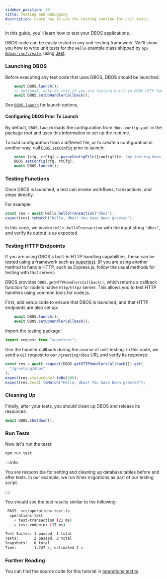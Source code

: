 ```yaml
---
sidebar_position: 20
title: Testing and Debugging
description: Learn how to use the testing runtime for unit tests.
---
```


In this guide, you'll learn how to test your DBOS applications.

DBOS code can be easily tested in any unit-testing framework.
We'll show you how to write unit tests for the `Hello` example class shipped by [`npx @dbos-inc/create`](../../reference/tools/cli.md#npx-dbos-inccreate), using [Jest](https://jestjs.io/).

### Launching DBOS

Before executing any test code that uses DBOS, DBOS should be launched:
```typescript
    await DBOS.launch();
    // Optional, only do this if you are testing built-in DBOS HTTP handlers
    await DBOS.setUpHandlerCallback();
```

See [`DBOS.launch`](../../reference/transactapi/dbos-class.md#launching-and-shutting-down) for launch options.

#### Configuring DBOS Prior To Launch

By default, `DBOS.launch` loads the configuration from `dbos-config.yaml` in the package root and uses this information to set up the runtime.

To load configuration from a different file, or to create a configuration in another way, call [`DBOS.setConfig`](../../reference/transactapi/dbos-class#setting-the-application-configuration) prior to launch:
```typescript
    const [cfg, rtCfg] = parseConfigFile({configfile: 'my-testing-dbos-config.yaml'});
    DBOS.setConfig(cfg, rtCfg);
    await DBOS.launch();
```

### Testing Functions

Once DBOS is launched, a test can invoke workflows, transactions, and steps directly.

For example:
```typescript
const res = await Hello.helloTransaction("dbos");
expect(res).toMatch("Hello, dbos! You have been greeted");
```
In this code, we invoke `Hello.helloTransaction` with the input string `"dbos"`, and verify its output is as expected.

### Testing HTTP Endpoints

If you are using DBOS's built-in HTTP handling capabilities, these can be tested using a framework such as [supertest](https://www.npmjs.com/package/supertest).  (If you are using another method to handle HTTP, such as Express.js, follow the usual methods for testing with that server.)

DBOS provides `DBOS.getHTTPHandlersCallback()`, which returns a callback function for node's native `http/http2` server.  This allows you to test HTTP handlers using common tools for node.js.

First, add setup code to ensure that DBOS is launched, and that HTTP endpoints are also set up:
```typescript
    await DBOS.launch();
    await DBOS.setUpHandlerCallback();
```

Import the testing package:
```typescript
import request from "supertest";
```

Use the handler callback during the course of unit-testing.  In this code, we send a `GET` request to our `/greeting/dbos` URL and verify its response:
```typescript
const res = await request(DBOS.getHTTPHandlersCallback()).get(
  "/greeting/dbos"
);
expect(res.statusCode).toBe(200);
expect(res.text).toMatch("Hello, dbos! You have been greeted");
```

### Cleaning Up

Finally, after your tests, you should clean up DBOS and release its resources:
```typescript
await DBOS.shutdown();
```

### Run Tests
Now let's run the tests!
```shell
npm run test
```

::::info

You are responsible for setting and cleaning up database tables before and after tests.
In our example, we run Knex migrations as part of our testing script.

::::

You should see the test results similar to the following:
```bash
 PASS  src/operations.test.ts
  operations-test
    ✓ test-transaction (21 ms)
    ✓ test-endpoint (17 ms)

Test Suites: 1 passed, 1 total
Tests:       2 passed, 2 total
Snapshots:   0 total
Time:        1.247 s, estimated 2 s
```

### Further Reading

You can find the source code for this tutorial in [operations.test.ts](https://github.com/dbos-inc/dbos-transact-ts/blob/main/packages/create/templates/hello-v2/src/operations.test.ts).
